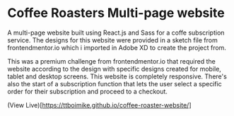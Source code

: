 # Coffee Roasters Multi-page website

A multi-page website built using React.js and Sass for a coffe subscription service. The designs for this website were provided in a sketch file from frontendmentor.io which i imported in Adobe XD to create the project from. 

This was a premium challenge from frontendmentor.io that required the website according to the design with specific designs created for mobile, tablet and desktop screens. This website is completely responsive. There's also the start of a subscription function that lets the user select a specific order for their subscription and proceed to a checkout.

(View Live)[https://ttboimike.github.io/coffee-roaster-website/]
